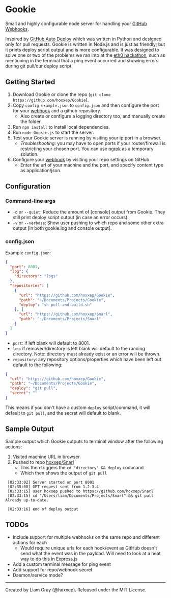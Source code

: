 Gookie
======

Small and highly configurable node server for handling your [GitHub Webhooks](https://developer.github.com/webhooks/).

Inspired by [GitHub Auto Deploy](https://github.com/logsol/Github-Auto-Deploy) which was written in Python and designed only for pull requests. Gookie is written in Node.js and is just as friendly; but it prints deploy script output and is more configurable. It was designed to solve one or two of the problems we ran into at the [eth0 hackathon](https://github.com/hoxxep/eth0-Hackathon), such as mentioning in the terminal that a ping event occurred and showing errors during git pull/our deploy script.

Getting Started
---------------

1. Download Gookie or clone the repo (`git clone https://github.com/hoxxep/Gookie`).
2. Copy `config-example.json` to `config.json` and then configure the port for your [webhook](https://developer.github.com/webhooks/) and a github repository.
    - Also create or configure a logging directory too, and manually create the folder.
3. Run `npm install` to install local dependencies.
4. Run `node Gookie.js` to start the server.
5. Test your Gookie server is running by visiting your ip:port in a browser.
    - *Troubleshooting:* you may have to open ports if your router/firewall is restricting your chosen port. You can use [ngrok](https://ngrok.com/) as a temporary solution.
6. Configure your [webhook](https://developer.github.com/webhooks/) by visiting your repo settings on GitHub.
    - Enter the url of your machine and the port, and specify content type as application/json.

Configuration
-------------

### Command-line args

- `-q` or `--quiet`: Reduce the amount of [console] output from Gookie. They still print deploy script output (in case
 an error occurs).
- `-v` or `--verbose`: Show user pushing to which repo and some other extra output [in both gookie.log and console
output].

### config.json

Example `config.json`:

```JSON
{
  "port": 8001,
  "log": {
    "directory": "logs"
  },
  "repositories": [
    {
      "url": "https://github.com/hoxxep/Gookie",
      "path": "~/Documents/Projects/Gookie",
      "deploy": "sh pull-and-build.sh"
    }, {
      "url": "https://github.com/hoxxep/Snarl",
      "path": "~/Documents/Projects/Snarl"
    }
  ]
}
```

- `port`: if left blank will default to 8001.
- `log`: if removed/directory is left blank will default to the running directory. Note: directory must already exist
 or an error will be thrown.
- `repository`: any repository options/properties which have been left out default to the following:

```JSON
{
  "url": "https://github.com/hoxxep/Gookie",
  "path": "~/Documents/Projects/Gookie",
  "deploy": "git pull",
  "secret": ""
}
```

This means if you don't have a custom `deploy` script/command, it will default to `git pull`, and the secret will default to blank.

Sample Output
-------------

Sample output which Gookie outputs to terminal window after the following actions:

1. Visited machine URL in browser.
2. Pushed to repo [hoxxep/Snarl](https://github.com/hoxxep/Snarl)
    - This then triggers the `cd "directory" && deploy` command
    - Which then shows the output of `git pull`

```shell
 [02:33:02] Server started on port 8001
 [02:35:08] GET request sent from 1.2.3.4
 [02:33:15] user hoxxep pushed to https://github.com/hoxxep/Snarl
 [02:33:15] cd "/Users/liam/Documents/Projects/Snarl" && git pull
Already up-to-date.

 [02:33:16] end of deploy output
```

TODOs
-----

- Include support for multiple webhooks on the same repo and different actions for each
    - Would require unique urls for each hook/event as GitHub doesn't send what the event was in the payload. Will need to look at a neat way to do this in Express.js
- Add a custom terminal message for ping event
- Add support for repo/webhook secret
- Daemon/service mode?

---

Created by Liam Gray (@hoxxep). Released under the MIT License.